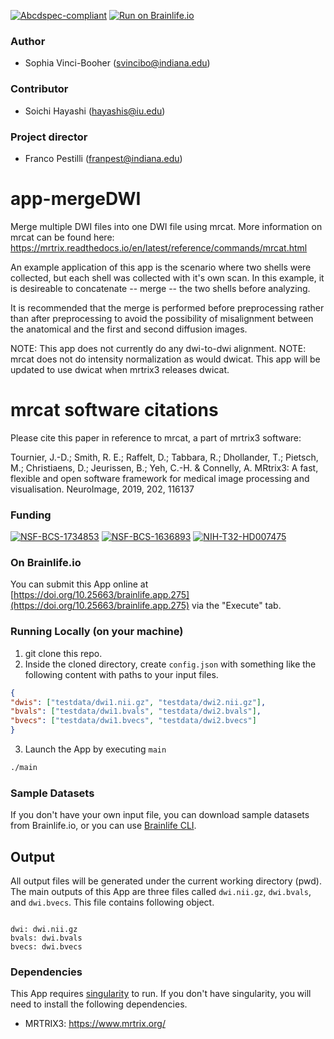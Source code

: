 
[![Abcdspec-compliant](https://img.shields.io/badge/ABCD_Spec-v1.1-green.svg)](https://github.com/brain-life/abcd-spec)
[![Run on Brainlife.io](https://img.shields.io/badge/Brainlife-bl.app.275-blue.svg)](https://doi.org/10.25663/brainlife.app.275)

### Author
- Sophia Vinci-Booher (svincibo@indiana.edu)

### Contributor
- Soichi Hayashi (hayashis@iu.edu)

### Project director
- Franco Pestilli (franpest@indiana.edu)

# app-mergeDWI

Merge multiple DWI files into one DWI file using mrcat. More information on mrcat can be found here: https://mrtrix.readthedocs.io/en/latest/reference/commands/mrcat.html

An example application of this app is the scenario where two shells were collected, but each shell was collected with it's own scan. In this example, it is desireable to concatenate -- merge -- the two shells before analyzing.

It is recommended that the merge is performed before preprocessing rather than after preprocessing to avoid the possibility of misalignment between the anatomical and the first and second diffusion images.

NOTE: This app does not currently do any dwi-to-dwi alignment. 
NOTE: mrcat does not do intensity normalization as would dwicat. This app will be updated to use dwicat when mrtrix3 releases dwicat.

# mrcat software citations

Please cite this paper in reference to mrcat, a part of mrtrix3 software:

Tournier, J.-D.; Smith, R. E.; Raffelt, D.; Tabbara, R.; Dhollander, T.; Pietsch, M.; Christiaens, D.; Jeurissen, B.; Yeh, C.-H. & Connelly, A. MRtrix3: A fast, flexible and open software framework for medical image processing and visualisation. NeuroImage, 2019, 202, 116137

### Funding 
[![NSF-BCS-1734853](https://img.shields.io/badge/NSF_BCS-1734853-blue.svg)](https://nsf.gov/awardsearch/showAward?AWD_ID=1734853)
[![NSF-BCS-1636893](https://img.shields.io/badge/NSF_BCS-1636893-blue.svg)](https://nsf.gov/awardsearch/showAward?AWD_ID=1636893)
[![NIH-T32-HD007475](https://img.shields.io/badge/NIH_T32-HD007475-blue.svg)](https://www.nichd.nih.gov/grants-contracts/training-careers/extramural/institutional)

### On Brainlife.io

You can submit this App online at [https://doi.org/10.25663/brainlife.app.275](https://doi.org/10.25663/brainlife.app.275) via the "Execute" tab.

### Running Locally (on your machine)

1. git clone this repo.
2. Inside the cloned directory, create `config.json` with something like the following content with paths to your input files.

```json
{
"dwis": ["testdata/dwi1.nii.gz", "testdata/dwi2.nii.gz"],
"bvals": ["testdata/dwi1.bvals", "testdata/dwi2.bvals"],
"bvecs": ["testdata/dwi1.bvecs", "testdata/dwi2.bvecs"]
}
```

3. Launch the App by executing `main`

```bash
./main
```

### Sample Datasets

If you don't have your own input file, you can download sample datasets from Brainlife.io, or you can use [Brainlife CLI](https://github.com/brain-life/cli).


## Output

All output files will be generated under the current working directory (pwd). The main outputs of this App are three files called `dwi.nii.gz`, `dwi.bvals`, and `dwi.bvecs`. This file contains following object.

```

dwi: dwi.nii.gz
bvals: dwi.bvals
bvecs: dwi.bvecs

```

### Dependencies

This App requires [singularity](https://www.sylabs.io/singularity/) to run. If you don't have singularity, you will need to install the following dependencies.  

  - MRTRIX3: https://www.mrtrix.org/

